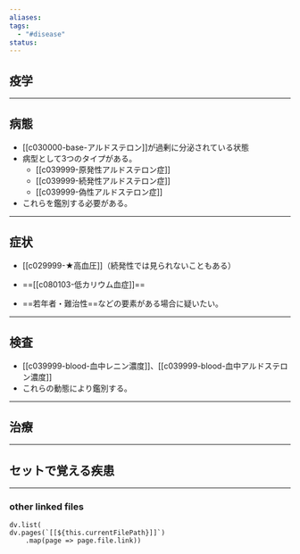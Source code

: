 ```yaml
---
aliases: 
tags:
  - "#disease"
status:
---
```

## 疫学
---
## 病態
- [[c030000-base-アルドステロン]]が過剰に分泌されている状態
- 病型として3つのタイプがある。
	- [[c039999-原発性アルドステロン症]]
	- [[c039999-続発性アルドステロン症]]
	- [[c039999-偽性アルドステロン症]]
- これらを鑑別する必要がある。
---
## 症状
- [[c029999-★高血圧]]（続発性では見られないこともある）
- ==[[c080103-低カリウム血症]]==

- ==若年者・難治性==などの要素がある場合に疑いたい。
---
## 検査
- [[c039999-blood-血中レニン濃度]]、[[c039999-blood-血中アルドステロン濃度]]
- これらの動態により鑑別する。
---
## 治療
---
## セットで覚える疾患
---
### other linked files
```dataviewjs
dv.list(
dv.pages(`[[${this.currentFilePath}]]`)
	.map(page => page.file.link))
```